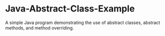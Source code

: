 # Java-Abstract-Class-Example
A simple Java program demonstrating the use of abstract classes, abstract methods, and method overriding.
